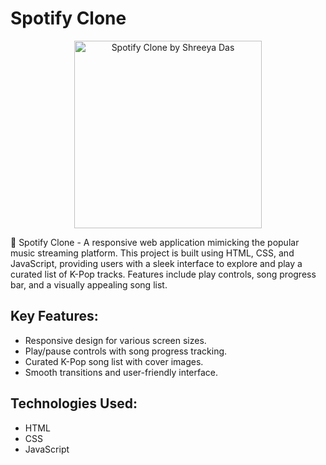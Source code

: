<!-- GitHub Repository Description -->

<h1>Spotify Clone</h1>

<p align="center">
  <img src="https://raw.github.com/SHREEYA-DAS/WebDev-Spotify-Clone/master/Images/demo.png" alt="Spotify Clone by Shreeya Das" height="300"/>

<p>🎵 Spotify Clone - A responsive web application mimicking the popular music streaming platform. This project is built using HTML, CSS, and JavaScript, providing users with a sleek interface to explore and play a curated list of K-Pop tracks. Features include play controls, song progress bar, and a visually appealing song list.</p>

<h2>Key Features:</h2>
<ul>
  <li>Responsive design for various screen sizes.</li>
  <li>Play/pause controls with song progress tracking.</li>
  <li>Curated K-Pop song list with cover images.</li>
  <li>Smooth transitions and user-friendly interface.</li>
</ul>

<h2>Technologies Used:</h2>
<ul>
  <li>HTML</li>
  <li>CSS</li>
  <li>JavaScript</li>
</ul>
